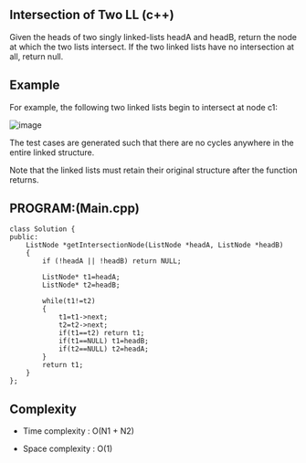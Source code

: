 ## Intersection of Two LL (c++)

Given the heads of two singly linked-lists headA and headB, return the node at which the two lists intersect. If the two linked lists have no intersection at all, return null.

## Example
For example, the following two linked lists begin to intersect at node c1:

![image](https://github.com/user-attachments/assets/436c967c-4cd1-4f0f-bc1e-0987fcec7f6e)

The test cases are generated such that there are no cycles anywhere in the entire linked structure.

Note that the linked lists must retain their original structure after the function returns.

## PROGRAM:(Main.cpp)
```
class Solution {
public:
    ListNode *getIntersectionNode(ListNode *headA, ListNode *headB) 
    {
        if (!headA || !headB) return NULL;

        ListNode* t1=headA;
        ListNode* t2=headB;

        while(t1!=t2)
        {
            t1=t1->next;
            t2=t2->next;
            if(t1==t2) return t1;
            if(t1==NULL) t1=headB;
            if(t2==NULL) t2=headA;
        }
        return t1;
    }
};
```
## Complexity
- Time complexity : O(N1 + N2)

- Space complexity : O(1)
